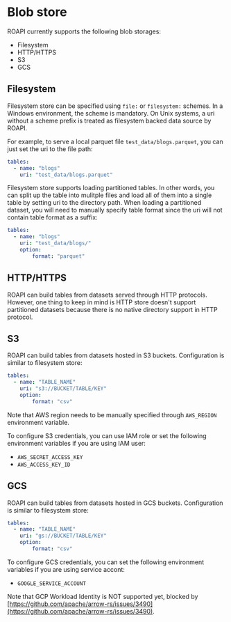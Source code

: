 # Blob store

ROAPI currently supports the following blob storages:

* Filesystem
* HTTP/HTTPS
* S3
* GCS

## Filesystem

Filesystem store can be specified using `file:` or `filesystem:` schemes.  In a
Windows environment, the scheme is mandatory.  On Unix systems, a uri without a
scheme prefix is treated as filesystem backed data source by ROAPI. 

For example, to serve a local parquet file `test_data/blogs.parquet`, you can
just set the uri to the file path:

```yaml
tables:
  - name: "blogs"
    uri: "test_data/blogs.parquet"
```

Filesystem store supports loading partitioned tables. In other words, you can
split up the table into mulitple files and load all of them into a single table
by setting uri to the directory path. When loading a partitioned dataset, you
will need to manually specify table format since the uri will not contain table
format as a suffix:

```yaml
tables:
  - name: "blogs"
    uri: "test_data/blogs/"
    option:
        format: "parquet"
```


## HTTP/HTTPS

ROAPI can build tables from datasets served through HTTP protocols. However, one
thing to keep in mind is HTTP store doesn't support partitioned datasets because
there is no native directory support in HTTP protocol.


## S3

ROAPI can build tables from datasets hosted in S3 buckets. Configuration is
similar to filesystem store:

```yaml
tables:
  - name: "TABLE_NAME"
    uri: "s3://BUCKET/TABLE/KEY"
    option:
        format: "csv"
```

Note that AWS region needs to be manually specified through `AWS_REGION`
environment variable.

To configure S3 credentials, you can use IAM role or set the following
environment variables if you are using IAM user:

* `AWS_SECRET_ACCESS_KEY`
* `AWS_ACCESS_KEY_ID`

## GCS

ROAPI can build tables from datasets hosted in GCS buckets. Configuration is
similar to filesystem store:

```yaml
tables:
  - name: "TABLE_NAME"
    uri: "gs://BUCKET/TABLE/KEY"
    option:
        format: "csv"
```

To configure GCS credentials, you can set the following
environment variables if you are using service accont:

* `GOOGLE_SERVICE_ACCOUNT`

Note that GCP Workload Identity is NOT supported yet, blocked by [https://github.com/apache/arrow-rs/issues/3490](https://github.com/apache/arrow-rs/issues/3490).
